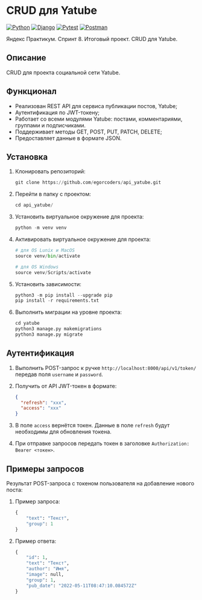 # CRUD для Yatube

[![Python](https://img.shields.io/badge/-Python-464641?style=flat-square&logo=Python)](https://www.python.org/)
[![Django](https://img.shields.io/badge/Django-464646?style=flat-square&logo=django)](https://www.djangoproject.com/)
[![Pytest](https://img.shields.io/badge/Pytest-464646?style=flat-square&logo=pytest)](https://docs.pytest.org/en/6.2.x/)
[![Postman](https://img.shields.io/badge/Postman-464646?style=flat-square&logo=postman)](https://www.postman.com/)

Яндекс Практикум. Спринт 8. Итоговый проект. CRUD для Yatube.

## Описание

CRUD для проекта социальной сети Yatube.

## Функционал

- Реализован REST API для сервиса публикации постов, Yatube;
- Аутентификация по JWT-токену;
- Работает со всеми модулями Yatube: постами, комментариями, группами и подписчиками.
- Поддерживает методы GET, POST, PUT, PATCH, DELETE;
- Предоставляет данные в формате JSON.

## Установка

1. Клонировать репозиторий:

   ```python
   git clone https://github.com/egorcoders/api_yatube.git
   ```

2. Перейти в папку с проектом:

   ```python
   cd api_yatube/
   ```

3. Установить виртуальное окружение для проекта:

   ```python
   python -m venv venv
   ```

4. Активировать виртуальное окружение для проекта:

   ```python
   # для OS Lunix и MacOS
   source venv/bin/activate

   # для OS Windows
   source venv/Scripts/activate
   ```

5. Установить зависимости:

   ```python
   python3 -m pip install --upgrade pip
   pip install -r requirements.txt
   ```

6. Выполнить миграции на уровне проекта:

   ```python
   cd yatube
   python3 manage.py makemigrations
   python3 manage.py migrate
   ```

## Аутентификация

1. Выполнить POST-запрос к ручке `http://localhost:8000/api/v1/token/` передав поля `username` и `password`.

2. Получить от API JWT-токен в формате:

   ```json
   {
     "refresh": "xxx",
     "access": "xxx"
   }
   ```

3. В поле `access` вернётся токен. Данные в поле `refresh` будут необходимы для обновления токена.

4. При отправке запроcов передать токен в заголовке `Authorization: Bearer <токен>`.

## Примеры запросов

Результат POST-запроса с токеном пользователя на добавление нового поста:

1. Пример запроса:

   ```python
   {
       "text": "Текст",
       "group": 1
   }
   ```

2. Пример ответа:

   ```python
   {
       "id": 1,
       "text": "Текст",
       "author": "Имя",
       "image": null,
       "group": 1,
       "pub_date": "2022-05-11T08:47:10.084572Z"
   }
   ```
